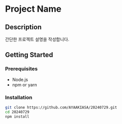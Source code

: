 # Project Name

## Description

간단한 프로젝트 설명을 작성합니다.

## Getting Started

### Prerequisites

- Node.js
- npm or yarn

### Installation

```bash
git clone https://github.com/AYAAKIASA/20240729.git
cd 20240729
npm install
```
